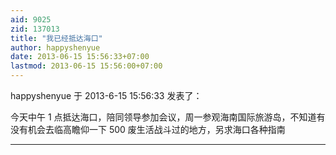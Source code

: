 ```yaml
---
aid: 9025
zid: 137013
title: "我已经抵达海口"
author: happyshenyue
date: 2013-06-15 15:56:33+07:00
lastmod: 2013-06-15 15:56:00+07:00
---
```


happyshenyue 于 2013-6-15 15:56:33 发表了：

今天中午 1 点抵达海口，陪同领导参加会议，周一参观海南国际旅游岛，不知道有没有机会去临高瞻仰一下 500 废生活战斗过的地方，另求海口各种指南

---
